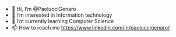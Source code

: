 - 👋 Hi, I’m @PaolucciGenaro
- 👀 I’m interested in Information technology
- 🌱 I’m currently learning Computer Science
- 📫 How to reach me https://www.linkedin.com/in/paoluccigenaro/
